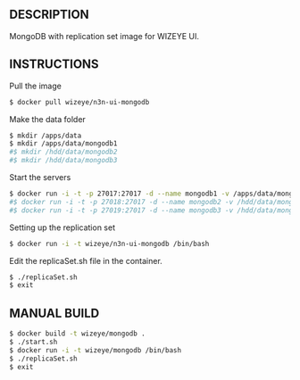 ## DESCRIPTION

MongoDB with replication set image for WIZEYE UI.

## INSTRUCTIONS

Pull the image

```sh
$ docker pull wizeye/n3n-ui-mongodb
```

Make the data folder

```sh
$ mkdir /apps/data
$ mkdir /apps/data/mongodb1
#$ mkdir /hdd/data/mongodb2
#$ mkdir /hdd/data/mongodb3
```

Start the servers

```sh
$ docker run -i -t -p 27017:27017 -d --name mongodb1 -v /apps/data/mongodb1:/data/db wizeye/n3n-ui-mongodb
#$ docker run -i -t -p 27018:27017 -d --name mongodb2 -v /hdd/data/mongodb2:/data/db wizeye/n3n-ui-mongodb
#$ docker run -i -t -p 27019:27017 -d --name mongodb3 -v /hdd/data/mongodb3:/data/db wizeye/n3n-ui-mongodb
```

Setting up the replication set

```sh
$ docker run -i -t wizeye/n3n-ui-mongodb /bin/bash
```

Edit the replicaSet.sh file in the container.

```sh
$ ./replicaSet.sh
$ exit
```

## MANUAL BUILD

```sh
$ docker build -t wizeye/mongodb .
$ ./start.sh
$ docker run -i -t wizeye/mongodb /bin/bash
$ ./replicaSet.sh
$ exit
```
